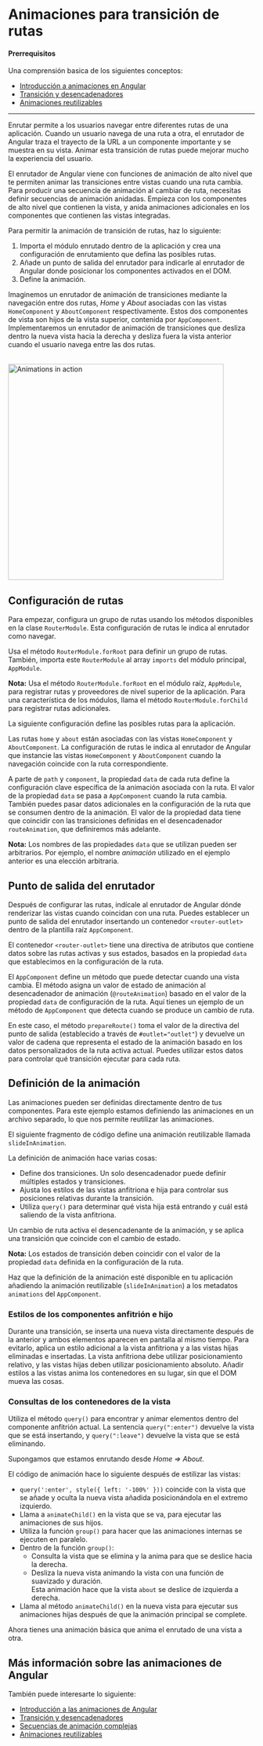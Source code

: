 # Animaciones para transición de rutas

#### Prerrequisitos

Una comprensión basica de los siguientes conceptos:

* [Introducción a animaciones en Angular](guide/animations)
* [Transición y desencadenadores](guide/transition-and-triggers)
* [Animaciones reutilizables](guide/reusable-animations)

<hr>

Enrutar permite a los usuarios navegar entre diferentes rutas de una aplicación. Cuando un usuario navega de una ruta a otra, el enrutador de Angular traza el trayecto de la URL a un componente importante y se muestra en su vista. Animar esta transición de rutas puede mejorar mucho la experiencia del usuario.

El enrutador de Angular viene con funciones de animación de alto nivel que te permiten animar las transiciones entre vistas cuando una ruta cambia. Para producir una secuencia de animación al cambiar de ruta, necesitas definir secuencias de animación anidadas. Empieza con los componentes de alto nivel que contienen la vista, y anida animaciones adicionales en los componentes que contienen las vistas integradas.

Para permitir la animación de transición de rutas, haz lo siguiente:

1. Importa el módulo enrutado dentro de la aplicación y crea una configuración de enrutamiento que defina las posibles rutas.
2. Añade un punto de salida del enrutador para indicarle al enrutador de Angular donde posicionar los componentes activados en el DOM.
3. Define la animación.

Imaginemos un enrutador de animación de transiciones mediante la navegación entre dos rutas, *Home* y *About* asociadas con las vistas `HomeComponent` y `AboutComponent` respectivamente. Estos dos componentes de vista son hijos de la vista superior, contenida por `AppComponent`. Implementaremos un enrutador de animación de transiciones que desliza dentro la nueva vista hacia la derecha y desliza fuera la vista anterior cuando el usuario navega entre las dos rutas.

</br>

<div class="lightbox">
  <img src="generated/images/guide/animations/route-animation.gif" alt="Animations in action" width="440">
</div>

## Configuración de rutas

Para empezar, configura un grupo de rutas usando los métodos disponibles en la clase `RouterModule`. Esta configuración de rutas le indica al enrutador como navegar.

Usa el método `RouterModule.forRoot` para definir un grupo de rutas. También, importa este `RouterModule` al array `imports` del módulo principal, `AppModule`.

<div class="alert is-helpful">

**Nota:** Usa el método `RouterModule.forRoot` en el módulo raíz, `AppModule`, para registrar rutas y proveedores de nivel superior de la aplicación. Para una característica de los módulos, llama el método `RouterModule.forChild` para registrar rutas adicionales.

</div>

La siguiente configuración define las posibles rutas para la aplicación.

<code-example path="animations/src/app/app.module.ts" header="src/app/app.module.ts" region="route-animation-data" language="typescript"></code-example>

Las rutas `home` y `about` están asociadas con las vistas `HomeComponent` y `AboutComponent`. La configuración de rutas le indica al enrutador de Angular que instancie las vistas `HomeComponent` y `AboutComponent` cuando la navegación coincide con la ruta correspondiente.

A parte de `path` y `component`, la propiedad `data` de cada ruta define la configuración clave específica de la animación asociada con la ruta. El valor de la propiedad `data` se pasa a `AppComponent` cuando la ruta cambia. También puedes pasar datos adicionales en la configuración de la ruta que se consumen dentro de la animación. El valor de la propiedad data tiene que coincidir con las transiciones definidas en el desencadenador `routeAnimation`, que definiremos más adelante.

<div class="alert is-helpful">

**Nota:** Los nombres de las propiedades `data` que se utilizan pueden ser arbitrarios. Por ejemplo, el nombre *animación* utilizado en el ejemplo anterior es una elección arbitraria.

</div>

## Punto de salida del enrutador

Después de configurar las rutas, indícale al enrutador de Angular dónde renderizar las vistas cuando coincidan con una ruta. Puedes establecer un punto de salida del enrutador insertando un contenedor `<router-outlet>` dentro de la plantilla raíz `AppComponent`.

El contenedor `<router-outlet>` tiene una directiva de atributos que contiene datos sobre las rutas activas y sus estados, basados en la propiedad `data` que establecimos en la configuración de la ruta.

<code-example path="animations/src/app/app.component.html" header="src/app/app.component.html" region="route-animations-outlet"></code-example>

El `AppComponent` define un método que puede detectar cuando una vista cambia. El método asigna un valor de estado de animación al desencadenador de animación (`@routeAnimation`) basado en el valor de la propiedad `data` de configuración de la ruta. Aquí tienes un ejemplo de un método de `AppComponent` que detecta cuando se produce un cambio de ruta.

<code-example path="animations/src/app/app.component.ts" header="src/app/app.component.ts" region="prepare-router-outlet" language="typescript"></code-example>

En este caso, el método `prepareRoute()` toma el valor de la directiva del punto de salida (establecido a través de `#outlet="outlet"`) y devuelve un valor de cadena que representa el estado de la animación basado en los datos personalizados de la ruta activa actual. Puedes utilizar estos datos para controlar qué transición ejecutar para cada ruta.

## Definición de la animación

Las animaciones pueden ser definidas directamente dentro de tus componentes. Para este ejemplo estamos definiendo las animaciones en un archivo separado, lo que nos permite reutilizar las animaciones.

El siguiente fragmento de código define una animación reutilizable llamada `slideInAnimation`.

<code-example path="animations/src/app/animations.ts" header="src/app/animations.ts" region="route-animations" language="typescript"></code-example>

La definición de animación hace varias cosas:

* Define dos transiciones. Un solo desencadenador puede definir múltiples estados y transiciones.
* Ajusta los estilos de las vistas anfitriona e hija para controlar sus posiciones relativas durante la transición.
* Utiliza `query()` para determinar qué vista hija está entrando y cuál está saliendo de la vista anfitriona.

Un cambio de ruta activa el desencadenante de la animación, y se aplica una transición que coincide con el cambio de estado.

<div class="alert is-helpful">

**Nota:** Los estados de transición deben coincidir con el valor de la propiedad `data` definida en la configuración de la ruta.

</div>

Haz que la definición de la animación esté disponible en tu aplicación añadiendo la animación reutilizable (`slideInAnimation`) a los metadatos `animations` del `AppComponent`.

<code-example path="animations/src/app/app.component.ts" header="src/app/app.component.ts" region="define" language="typescript"></code-example>

### Estilos de los componentes anfitrión e hijo

Durante una transición, se inserta una nueva vista directamente después de la anterior y ambos elementos aparecen en pantalla al mismo tiempo. Para evitarlo, aplica un estilo adicional a la vista anfitriona y a las vistas hijas eliminadas e insertadas. La vista anfitriona debe utilizar posicionamiento relativo, y las vistas hijas deben utilizar posicionamiento absoluto. Añadir estilos a las vistas anima los contenedores en su lugar, sin que el DOM mueva las cosas.

<code-example path="animations/src/app/animations.ts" header="src/app/animations.ts" region="style-view" language="typescript"></code-example>

### Consultas de los contenedores de la vista

Utiliza el método `query()` para encontrar y animar elementos dentro del componente anfitrión actual. La sentencia `query(":enter")` devuelve la vista que se está insertando, y `query(":leave")` devuelve la vista que se está eliminando.

Supongamos que estamos enrutando desde *Home => About*.

<code-example path="animations/src/app/animations.ts" header="src/app/animations.ts (Continuation from above)" region="query" language="typescript"></code-example>

El código de animación hace lo siguiente después de estilizar las vistas:

* `query(':enter', style({ left: '-100%' }))` coincide con la vista que se añade y oculta la nueva vista añadida posicionándola en el extremo izquierdo.
* Llama a `animateChild()` en la vista que se va, para ejecutar las animaciones de sus hijos.
* Utiliza la función `group()` para hacer que las animaciones internas se ejecuten en paralelo.
* Dentro de la función `group()`:
    * Consulta la vista que se elimina y la anima para que se deslice hacia la derecha.
    * Desliza la nueva vista animando la vista con una función de suavizado y duración. </br>
    Esta animación hace que la vista `about` se deslice de izquierda a derecha.
* Llama al método `animateChild()` en la nueva vista para ejecutar sus animaciones hijas después de que la animación principal se complete.

Ahora tienes una animación básica que anima el enrutado de una vista a otra.

## Más información sobre las animaciones de Angular

También puede interesarte lo siguiente:

* [Introducción a las animaciones de Angular](guide/animations)
* [Transición y desencadenadores](guide/transition-and-triggers)
* [Secuencias de animación complejas](guide/complex-animation-sequences)
* [Animaciones reutilizables](guide/reusable-animations)

